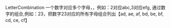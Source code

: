LetterCombination
一个数字对应多个字母，，例如：2对应abc,3对应efg, 通过数字的组合,例如：23，把数字23对应的所有字母组合列出【ad, ae, af, bd, be, bf, cd, ce, cf】